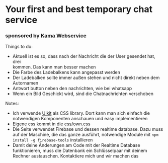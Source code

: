 # Your first and best temporary chat service
### sponsored by [Kama Webservice](https://www.kama-webservice.de)

Things to do:
- Aktuell ist es so, dass nach der Nachricht die der User gesendet hat, drei <br> kommen. Das kann man besser machen
- Die Farbe des Ladebalkens kann angepasst werden
- Der Ladebalken sollte immer außen stehen und nicht direkt neben dem Autornamen
- Antwort button neben den nachrichten, wie bei whatsapp
- Wenn ein Bild Geschickt wird, sind die Chatnachrichten verschoben

Notes:
- Ich verwende [UIkit](https://getuikit.com/docs/introduction) als CSS library. Dort kann man sich einfach die notwendigen Komponenten anschauen und easy implementieren
- Eigene css kommt in die css/own.css
- Die Seite verwendet Firebase und dessen realtime database. Dazu muss auf der Maschine, die das ganze ausführt, notwendige Module mit `npm install -g firebase-tools` installieren
- Damit deine Änderungen am Code mit der Realtime Database funktionieren, muss die Datenbank ein Schlüsselpaar mit deinem Rechner austauschen. Kontaktiere mich und wir machen das